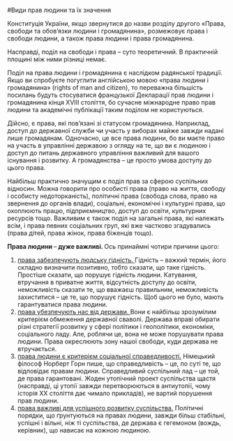 #Види прав людини та їх значення
<p>Конституція України, якщо звернутися до назви розділу другого &laquo;Права, свободи та обов&rsquo;язки людини і громадянина&raquo;, розмежовує права і свободи людини, а також права людини і права громадянина. </p>
<p>Насправді, поділ на свободи і права &ndash; суто теоретичний. В практичній площині між ними різниці немає. </p>
<p>Поділ на права людини і громадянина є наслідком радянської традиції. Якщо ви спробуєте погуглити англійською мовою &laquo;права людини і громадянина&raquo; (rights of man and citizen), то переважна більшість посилань будуть стосуватися французької Декларації прав людини і громадянина кінця XVIII століття, бо сучасне міжнародне право прав людини та академічні публікації таким поділом не користуються. </p>
<p>Дійсно, є права, які пов&rsquo;язані зі статусом громадянина. Наприклад, доступ до державної служби чи участь у виборах майже завжди надані лише громадянам. Одночасно, це все права людини, бо ви маєте право на участь в управлінні державою з огляду на те, що ви є людиною і доступ до питань державного управління важливий для вашого існування і розвитку. А громадянства &ndash; це просто умова доступу до цього права.</p>
<p>Найбільш практично значущим є поділ прав за сферою суспільних відносин. Можна говорити про особисті права (право на життя, свободу і особисту недоторканість), політичні права (свобода слова, право на звернення до органів влади), соціальні, економічні і культурні права, що охоплюють працю, підприємництво, доступ до освіти, культурних ресурсів тощо. Важливим є також поділ на загальні права, які належать всім, і права певних соціальних груп, які вже частково згадувались (права дітей, права жінок, права біженців тощо).</p>
<p><strong>Права людини </strong>&ndash;<strong> дуже важливі. </strong>Ось принаймні чотири причини цього:</p>
<ol>
<li><u>права забезпечують людську гідність. </u>Гідність &ndash; важкий термін, його складно визначити позитивно, тобто сказати, що таке гідність. Простіше сказати, що порушує гідність людини. Катування, втручання в приватне життя, відсутність доступу до освіти, неможливість сказати те, що вважаєш правильним, неможливість захиститися &ndash; це те, що порушує гідність. Щоб цього не було, мають гарантуватися права людини.</li>
<li><u>права убезпечують нас від держави. </u>Вони є найбільш зрозумілим критерієм обмеження державної сваволі. Держава вправі обирати різні стратегії розвитку у сфері політики і геополітики, економіки, соціального ладу. Але, роблячи це, вона не може порушувати права людини. Права окреслюють зону нашої свободи, куди держава не втручається.</li>
<li><u>права людини є критерієм соціальної справедливості.</u> Німецький філософ Норберт Горн пише, що справедливість &ndash; це, по суті те, що відповідає правам людини. Справедливий суспільний лад &ndash; це той, де права гарантовані. Жоден утопічний проект суспільства щастя (насправді, ці утопії завжди перетворюються в антиутопії, чому історія ХХ століття дає чимало прикладів), не вартий порушення прав людини. </li>
<li><u>права важливі для успішного розвитку суспільства.</u> Політичні порядки, що ґрунтуються на правах людини, завжди більш стабільні, успішні і вільні, ніж ті суспільства, де держава є гегемоном (вождь, керівник), що нависає на кожною людиною.</li>
</ol>
